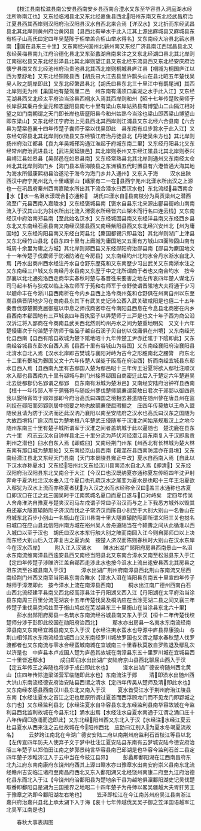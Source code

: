<!-- { "loadSidebar": true } -->
　　【枝江县南松滋县南公安县西南安乡县西南合澧水又东至华容县入洞庭湖水经注所称南江也】又东经临湘县北又东北经嘉鱼县西北阳州东南又东北经武昌府治江夏县西其西岸则汉阳府治汉阳县汉水自西北来合焉【详汉水】又北折而东经武昌县北其北岸则黄州府治黄冈县【县西北有举水于此入江其上源出麻城县又麻城县东有栢子山高氏曰定四年吴楚陈于栢举盖合栢山举水得名】又东南经大冶县北蕲水县南【国在县东三十里】又东南经兴国州北蕲州南又东经广济县南江西瑞昌县北又东经黄梅县南九江府治德化县北又东彭蠡湖自南来注之又东北经湖口县北其北岸则江南宿松县又东北经彭泽县北其北岸则望江县又东北经东流县西又东北经安庆府治懐宁县南又东北经池州府治贵池县北其西北岸则桐城县庐江县【桐城为桐国庐江以西为羣舒地】又东北经铜陵县西【胡氏曰大江去县里许鹊头山在县北昭五年楚伐吴吴人败之鹊岸即此】又东北经繁昌县北【胡氏曰县东北三十里江中有鹊尾洲】其西北岸则无为州【巢国地有楚驾厘二邑　州东南有濡须口巢湖之水于此入江】又东经芜湖县西又北经太平府治当涂县西桐水入焉其西岸则和州【昭十七年传楚败吴师于长岸获其乗舟余皇元和志歴阳县南七十里有梁山东岸姑熟县有博望山二山隔江相对望之如门南朝谓之天门即长岸也唐歴阳县今和州姑熟今当涂也梁山即西梁山博望山即东梁山】又东北经江宁府治上元县西北其西岸则江浦县又东北经六合县南【六合县为楚棠邑襄十四年传楚子囊师于棠以伐吴即此　县东南有瓜步滁水于此入江】又东经句容县北其北岸则仪徴县又东经镇江府治丹徒县北【丹徒吴朱方也】其北岸则扬州府治江都县【哀九年吴城邗沟通江淮起于府城东南二里】又东经丹阳县北又东经常州府治武进县北【武进吴延陵邑】其北岸则泰州又东经江隂县北其北岸则泰兴县靖江县如皋县【吴郧邑在如皋县南】又东经常熟县北其北岸则通州又东南经太仓州北其北岸则海门乡【海门县本唐海陵县之东洲镇五代时置县有六港皆通大海其地为海水所侵康熙初县治遂沦于海今为海门乡并入通州】又东入于海
　　汉水出陜西汉中府宁羌州北九十里嶓冡山【嶓冡有二一在县西宁羌州北漾水所出汉之上源也一在巩昌府秦州西南嘉陵水所出其下流合潜水曰西汉水也】东北流经县西南合水【水一名沮水漾既合亦通称　胡氏曰漾水自县南枝分为禹贡梁州之潜西流至广元县西南入嘉陵水】又东经褒城县南【褒水自县东北来源出郿县衙岭山南南流入于汉其山北为斜水所出北流入渭褒水所经皆穴山架木而行名曰连云栈】又东南经汉中府治南郑县南【至此始名汉水】又东经城固县南又东经洋县南又东经西乡县东北又东南经石泉县南又南经汉隂县西又南经紫阳县西又东北经兴安州北【州为庸国地】又东经洵阳县南又东经白河县北【麇国都锡穴即县治】其北岸则湖广上津县又东北经竹山县北【县东四十里有上庸城为庸国地又五里有方城山四面险固山南有城周十余里为庸之方城】其北岸则郧西县又东经郧阳府治郧县南【郧县为麇国地文十一年传楚子伐麇师于防渚防渚在今房县】又东南经均州北均水合丹水淅水自北入焉【丹水出商州西水经注丹水自仓野东歴菟和又东南歴少习出武关又东南淅水注之又东南经三户城又东南经丹水县南又东歴于中之北所谓商于者也又南合均水　按今郧襄以北北通宛洛西走商华实春秋时楚与春晋徃来要害之地左传哀四年楚人谋北方司马起丰析与狄戎以临上洛左师军于菟和右师军于仓野使谓晋隂地大夫将通于少习以聼命丰在今淅川县西南析在今内乡县西上洛今商州菟和仓野俱在州南自州以东至嵩县俱晋阴地少习在商南县东其下有武关史记沛公西入武关破咸阳是也僖二十五年秦晋伐鄀楚鬬克屈御寇以申息之师戌商密申在今南阳县西息在今息县北商密在内乡县西南本鄀国地有三戸城哀四年晋执蛮子以畀楚师于三戸是也文十年子西为商公沿汉泝江将入郢商在今商南县武关西北然则均州丹水之间为楚重地明矣　又文十六年楚侵庸次于句澨楚子防师于临品子越自石溪子贝自仞以伐庸俱在州境】又东南经光化县西南【县西有隂县故城为楚下隂地昭十九年传楚工尹赤迁隂于下隂即此】又东南经谷城县东彭水自西入焉【县西十里有谷城山为谷国】又东南经襄阳府治襄阳县北淯水自北入焉【汉水北岸即古樊城与襄阳对峙为古今之形胜南北之腰膂　府东北十二里有鄾城为鄾国又文十六年传楚人谋徙于阪高在府治西】折而南经宜城县东鄢水自西入焉【县西南九里有古鄢国入楚为鄢邑昭十三年传王沿夏将欲入鄢杜注顺汉水入鄢也县西南九十里有鄀城与荆门州接界鄀国自商密迁此后入于楚定六年楚避吴北去徙都鄀仍名郢谓之鄢郢　县东南有湫城为楚湫邑】又南经安陆府治钟祥县西南【桓十一年传郧人军于蒲骚将与随绞州蓼伐楚师鬬亷谓莫敖曰君次于郊郢以御四邑我以鋭师宵驾于郧郊郢即今府治高氏曰四国之境相去甚逺随在随州蓼在唐县州在监利绞在郧阳而郊郢则居中扼要之地也故鬬亷使屈瑕据之　庄四年传莫敖以王命入盟随侯且请为防于汉汭而还此汉汭乃襄阳以南至安陆府之汉水也高氏曰汉东之国随为大故西境特广逾汉而后为楚地桓八年楚武王侵随军于汉淮之间始渐规取汉上之地今随州东南三十里有楚子城所谓军于汉淮之间者盖筑城于此以逼随也　楚沈鹿在县东六十里　府志云汉水自钟祥县北三十里分流为芦伏河经潜江县东南复入于汉即禹贡荆州之潜也】臼水自东入焉【即成臼】又南经荆门州东【州西北有长林城为楚大林东南有那口城为楚那处】又东南经京山县西南【雍澨在县西南防澨亦在县境】又东南经潜江县北又东经天门县南【天门本景陵县雍正中改】夏水自西南入焉【自此以下汉水亦称夏水】又东经阳州北又东经汉川县南涢水自北入焉【即清】又东经汉阳府治汉阳县东北又南合于大江【今汉口也汉既纳夏亦通称夏左传昭四年沈尹射奔命于夏汭杜注汉水曲入江今夏口也孔疏汉水之尾变为夏水是也昭十三年王沿夏欲入鄢犹为汉水上流而亦称夏者犹为入汉之水而水经称全汉曰盖三水通称也古夏口即汉口在江之北三国吴时于江南筑城名夏口而夏口遂与口对峙矣　定四年传吴人舍舟淮汭自豫夏与楚夹汉司马左戍谓子常曰子沿汉而与之上下我悉方城外以毁其舟还塞大隧直辕防阨子济汉而伐之子常济汉而陈自小别至于大别大别山一名鲁山在府城东北百步小别山一名甑山在汉川县南十里大隧直辕防阨即所谓义阳三关也搃名曰城口在应山县北信阳州南方城在裕州吴人舍舟遵陆当在今颍夀之间从此循淮以西入城口以至于汉也　胡氏曰汉水本东行触大别之陂而南囬入江今则自郭师口以上决而东经大别山后入江非复古之夏汭矣　按楚人济汉而陈则春秋时大别山在汉水东岸今在汉水西岸】
　　附入江入汉诸水
　　睢水出湖广郧阳府房县西南景山一名沮水东南流维南漳县西逺安县西又南经当阳县北又东南合漳水又南至松滋县东入于江【定四年传楚子涉睢济江盖自郢西走涉此水也按今沮水上流出逺安县西北其房县之沮东流至谷城县南入于汉】
　　漳水出湖广荆州府南漳县西北荆山东南流又屈西南经荆门州西又南至当阳县东南合睢水【漳水入沮在当阳县东南五十里宣四年传子越师于漳澨即此　按今漳水上流在南漳县西南】
　　桐水出江南广德州西南白石山西北流经建平县南又西北经高淳县注于丹阳湖又西入江【丹阳湖在太平府治当涂县东南周三百里分流芜湖哀十五年传楚伐吴及桐汭应在当涂芜湖二县之间又襄三年传楚子重伐吴克鸠兹至于衡山鸠兹在芜湖县东三十里衡山在当涂县东北六十里】
　　彭水出郧阳府房县一名筑水东南流经谷城县南又东入于汉【桓十二年传楚伐绞楚师分涉于彭即此绞国在勋阳府治西北】
　　鄢水亦出房县一名夷水东南流经南漳县南又东南经宜城县南又东入于汉【水经注夷水蛮水也导源中庐县界康狼山　与荆山相邻其水东南流经宜城西山又东南经罗川城故罗国也又谓之鄢水春秋楚人伐罗渡都者也又东南流与零水合经蛮城南城在宜城南三十里春秋莫敖自罗败退及鄢乱次以济是也　中庐县本卢戎国人楚为庐邑其故城在南漳县东五十里罗川城在宜城县西二十里皆近鄢水】
　　成臼即臼水出出湖广安陆府京山县西北聊屈山西入于汉【定五年传王之奔随也将涉于成臼即此水也】
　　溠水出湖广德安府随州西北黄山【庄四年传除道梁溠营军临随即此水也】东南流注于郧
　　清即涢水出随州西大洪山东南流经德安府治安陆县西谓之清水【定四年传吴从楚师及清即此水也】又东南经孝感县西南汉川县东北又南入于汉
　　夏水首受江水于荆州府治江陵县东南【水经注夏水之首江之汜也屈原所谓过夏首而西浮顾龙门而不见龙门即郢城之东门也】又东经监利县北【水经注夏水自华容县东北东经监利县南华容故城在今监利县西北监利故城在今县东北】涌水出焉【水经注水自夏水南通于江谓之涌口庄十八年传阎□游涌而逸即此】又东北经阳州西又东北入于汉【水经注水经江夏云杜县夏水从西来注之云杜故城在今阳州西北　应劭曰江别入为夏水冬竭夏流故名】
　　云梦跨江南北在今湖广德安安陆二府以南荆州府监利石首枝江等县以北【左传宣四年防夫人使弃子文于梦中杜注江夏安陆县东南有云梦城安陆今徳安府治昭三年楚子以郑伯田江南之梦郭景纯言华容县南巴邱湖是也华容今监利石首二县定四年楚子涉睢济江入于云中当在今枝江县界】
　　彭蠡即鄱阳湖在江西南昌府东北九江府东南南康府东饶州府西其上源曰赣水亦曰豫章水出南安府崇义县南东北流经赣州吉安临江诸府至南昌府西北又东入鄱阳湖又北经饶州南康二府至九江府治德化县东而北入于江【今饶州府治鄱阳县为楚地余干县为越地俱濵鄱阳湖史记吴伐楚取番即鄱阳县是湖为三国接界之地昭二十四年楚子为舟师以畧吴疆越大夫胥犴劳王于豫章之汭即今鄱阳湖左右地也】
　　笠泽即松江在今江南苏州府吴江县南浙江嘉兴府治嘉兴县北上承太湖下入于海【哀十七年传越伐吴吴子御之笠泽国语越军江北吴军江南是也】

　　春秋大事表舆图
